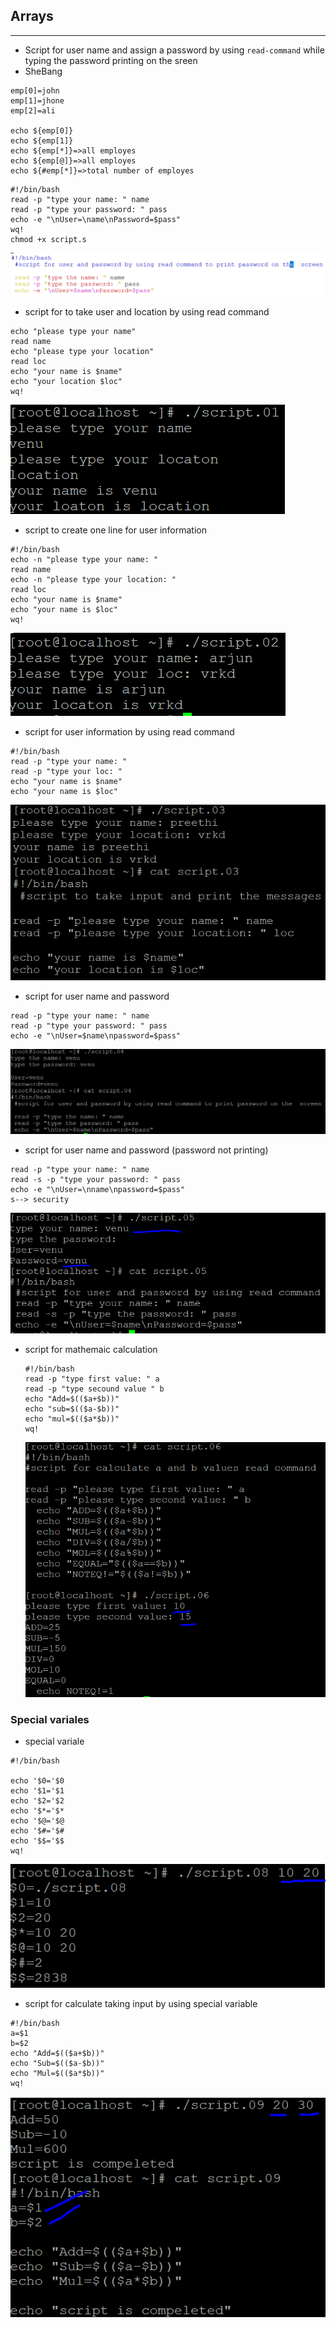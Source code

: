 ## Arrays
---------------
* Script for user name and assign a password by using `read-command` while typing the password printing on the sreen
* SheBang
 ```
 emp[0]=john
 emp[1]=jhone
 emp[2]=ali

 echo ${emp[0]}
 echo ${emp[1]}
 echo ${emp[*]}=>all employes
 echo ${emp[@]}=>all employes
 echo ${#emp[*]}=>total number of employes
 ``` 
 
 ```
 #!/bin/bash
 read -p "type your name: " name
 read -p "type your password: " pass
 echo -e "\nUser=\name\nPassword=$pass"
 wq!
 chmod +x script.s 
 ```
 ![preview](images/arry.01.PNG)

* script for to take user and location by using read command
 ```
 echo "please type your name"
 read name
 echo "please type your location"
 read loc
 echo "your name is $name"
 echo "your location $loc"
 wq!
 ```
 ![preview](images/arry.02.PNG) 

* script to create one line for user information
 ```
 #!/bin/bash
 echo -n "please type your name: "
 read name
 echo -n "please type your location: "
 read loc
 echo "your name is $name"
 echo "your name is $loc"
 wq!
 ```
 ![preview](images/arry.03.PNG)

* script for user information by using read command
 ```
 #!/bin/bash
 read -p "type your name: "
 read -p "type your loc: "
 echo "your name is $name"
 echo "your name is $loc"
 ``` 
 ![preview](images/arry.04.PNG)

* script for user name and password
```
read -p "type your name: " name
read -p "type your password: " pass
echo -e "\nUser=$name\npassword=$pass"
``` 
![preview](images/arry.05.PNG)

* script for user name and password (password not printing)
 ```
 read -p "type your name: " name
 read -s -p "type your password: " pass
 echo -e "\nUser=\nname\npassword=$pass"
 s--> security 
 ```
 ![preview](images/arry.06.PNG)
* script for mathemaic calculation 
  ```
  #!/bin/bash
  read -p "type first value: " a
  read -p "type secound value " b
  echo "Add=$(($a+$b))"
  echo "sub=$(($a-$b))"
  echo "mul=$(($a*$b))"
  wq!
  ```
  ![preview](images/arry.07.PNG)

### Special variales
* special variale 
 ```
 #!/bin/bash

echo '$0='$0
echo '$1='$1
echo '$2='$2
echo '$*='$*
echo '$@='$@
echo '$#='$#
echo '$$='$$
 wq!
 ```
 ![preview](images/arry.08.PNG)

* script for calculate taking input by using special variable
 ```
 #!/bin/bash
 a=$1
 b=$2
 echo "Add=$(($a+$b))"
 echo "Sub=$(($a-$b))"
 echo "Mul=$(($a*$b))"
 wq!
 ``` 
 ![preview](images/arry.09.PNG)


